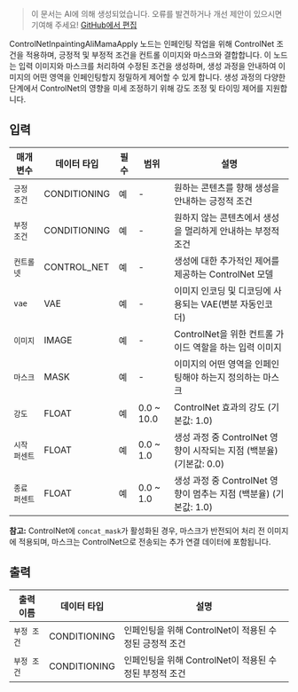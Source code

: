 > 이 문서는 AI에 의해 생성되었습니다. 오류를 발견하거나 개선 제안이 있으시면 기여해 주세요! [GitHub에서 편집](https://github.com/Comfy-Org/embedded-docs/blob/main/comfyui_embedded_docs/docs/ControlNetInpaintingAliMamaApply/ko.md)

ControlNetInpaintingAliMamaApply 노드는 인페인팅 작업을 위해 ControlNet 조건을 적용하며, 긍정적 및 부정적 조건을 컨트롤 이미지와 마스크와 결합합니다. 이 노드는 입력 이미지와 마스크를 처리하여 수정된 조건을 생성하며, 생성 과정을 안내하여 이미지의 어떤 영역을 인페인팅할지 정밀하게 제어할 수 있게 합니다. 생성 과정의 다양한 단계에서 ControlNet의 영향을 미세 조정하기 위해 강도 조정 및 타이밍 제어를 지원합니다.

## 입력

| 매개변수 | 데이터 타입 | 필수 | 범위 | 설명 |
|-----------|-----------|----------|-------|-------------|
| `긍정 조건` | CONDITIONING | 예 | - | 원하는 콘텐츠를 향해 생성을 안내하는 긍정적 조건 |
| `부정 조건` | CONDITIONING | 예 | - | 원하지 않는 콘텐츠에서 생성을 멀리하게 안내하는 부정적 조건 |
| `컨트롤넷` | CONTROL_NET | 예 | - | 생성에 대한 추가적인 제어를 제공하는 ControlNet 모델 |
| `vae` | VAE | 예 | - | 이미지 인코딩 및 디코딩에 사용되는 VAE(변분 자동인코더) |
| `이미지` | IMAGE | 예 | - | ControlNet을 위한 컨트롤 가이드 역할을 하는 입력 이미지 |
| `마스크` | MASK | 예 | - | 이미지의 어떤 영역을 인페인팅해야 하는지 정의하는 마스크 |
| `강도` | FLOAT | 예 | 0.0 ~ 10.0 | ControlNet 효과의 강도 (기본값: 1.0) |
| `시작 퍼센트` | FLOAT | 예 | 0.0 ~ 1.0 | 생성 과정 중 ControlNet 영향이 시작되는 지점 (백분율) (기본값: 0.0) |
| `종료 퍼센트` | FLOAT | 예 | 0.0 ~ 1.0 | 생성 과정 중 ControlNet 영향이 멈추는 지점 (백분율) (기본값: 1.0) |

**참고:** ControlNet에 `concat_mask`가 활성화된 경우, 마스크가 반전되어 처리 전 이미지에 적용되며, 마스크는 ControlNet으로 전송되는 추가 연결 데이터에 포함됩니다.

## 출력

| 출력 이름 | 데이터 타입 | 설명 |
|-------------|-----------|-------------|
| `부정 조건` | CONDITIONING | 인페인팅을 위해 ControlNet이 적용된 수정된 긍정적 조건 |
| `부정 조건` | CONDITIONING | 인페인팅을 위해 ControlNet이 적용된 수정된 부정적 조건 |
